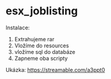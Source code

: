 # esx_joblisting

Instalace:
1) Extrahujeme rar
2) Vložíme do resources
3) vložíme sql do databáze
4) Zapneme oba scripty

Ukázka: https://streamable.com/a3ppt0
